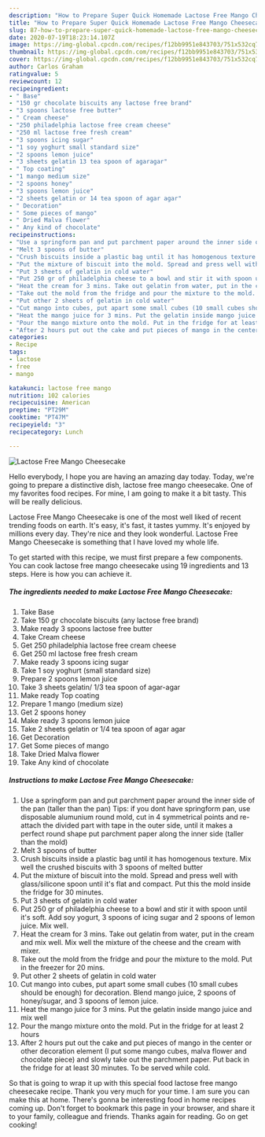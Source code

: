 ```yaml
---
description: "How to Prepare Super Quick Homemade Lactose Free Mango Cheesecake"
title: "How to Prepare Super Quick Homemade Lactose Free Mango Cheesecake"
slug: 87-how-to-prepare-super-quick-homemade-lactose-free-mango-cheesecake
date: 2020-07-19T18:23:14.107Z
image: https://img-global.cpcdn.com/recipes/f12bb9951e843703/751x532cq70/lactose-free-mango-cheesecake-recipe-main-photo.jpg
thumbnail: https://img-global.cpcdn.com/recipes/f12bb9951e843703/751x532cq70/lactose-free-mango-cheesecake-recipe-main-photo.jpg
cover: https://img-global.cpcdn.com/recipes/f12bb9951e843703/751x532cq70/lactose-free-mango-cheesecake-recipe-main-photo.jpg
author: Carlos Graham
ratingvalue: 5
reviewcount: 12
recipeingredient:
- " Base"
- "150 gr chocolate biscuits any lactose free brand"
- "3 spoons lactose free butter"
- " Cream cheese"
- "250 philadelphia lactose free cream cheese"
- "250 ml lactose free fresh cream"
- "3 spoons icing sugar"
- "1 soy yoghurt small standard size"
- "2 spoons lemon juice"
- "3 sheets gelatin 13 tea spoon of agaragar"
- " Top coating"
- "1 mango medium size"
- "2 spoons honey"
- "3 spoons lemon juice"
- "2 sheets gelatin or 14 tea spoon of agar agar"
- " Decoration"
- " Some pieces of mango"
- " Dried Malva flower"
- " Any kind of chocolate"
recipeinstructions:
- "Use a springform pan and put parchment paper around the inner side of the pan (taller than the pan) Tips: if you dont have springform pan, use disposable alumunium round mold, cut in 4 symmetrical points and re-attach the divided part with tape in the outer side, until it makes a perfect round shape put parchment paper along the inner side (taller than the mold)"
- "Melt 3 spoons of butter"
- "Crush biscuits inside a plastic bag until it has homogenous texture. Mix well the crushed biscuits with 3 spoons of melted butter"
- "Put the mixture of biscuit into the mold. Spread and press well with glass/silicone spoon until it&#39;s flat and compact. Put this the mold inside the fridge for 30 minutes."
- "Put 3 sheets of gelatin in cold water"
- "Put 250 gr of philadelphia cheese to a bowl and stir it with spoon until it&#39;s soft. Add soy yogurt, 3 spoons of icing sugar and 2 spoons of lemon juice. Mix well."
- "Heat the cream for 3 mins. Take out gelatin from water, put in the cream and mix well. Mix well the mixture of the cheese and the cream with mixer."
- "Take out the mold from the fridge and pour the mixture to the mold. Put in the freezer for 20 mins."
- "Put other 2 sheets of gelatin in cold water"
- "Cut mango into cubes, put apart some small cubes (10 small cubes should be enough) for decoration. Blend mango juice, 2 spoons of honey/sugar, and 3 spoons of lemon juice."
- "Heat the mango juice for 3 mins. Put the gelatin inside mango juice and mix well"
- "Pour the mango mixture onto the mold. Put in the fridge for at least 2 hours"
- "After 2 hours put out the cake and put pieces of mango in the center or other decoration element (I put some mango cubes, malva flower and chocolate piece) and slowly take out the parchment paper. Put back in the fridge for at least 30 minutes. To be served while cold."
categories:
- Recipe
tags:
- lactose
- free
- mango

katakunci: lactose free mango 
nutrition: 102 calories
recipecuisine: American
preptime: "PT29M"
cooktime: "PT47M"
recipeyield: "3"
recipecategory: Lunch

---
```



![Lactose Free Mango Cheesecake](https://img-global.cpcdn.com/recipes/f12bb9951e843703/751x532cq70/lactose-free-mango-cheesecake-recipe-main-photo.jpg)

Hello everybody, I hope you are having an amazing day today. Today, we're going to prepare a distinctive dish, lactose free mango cheesecake. One of my favorites food recipes. For mine, I am going to make it a bit tasty. This will be really delicious.



Lactose Free Mango Cheesecake is one of the most well liked of recent trending foods on earth. It's easy, it's fast, it tastes yummy. It's enjoyed by millions every day. They're nice and they look wonderful. Lactose Free Mango Cheesecake is something that I have loved my whole life.


To get started with this recipe, we must first prepare a few components. You can cook lactose free mango cheesecake using 19 ingredients and 13 steps. Here is how you can achieve it.

<!--inarticleads1-->

##### The ingredients needed to make Lactose Free Mango Cheesecake:

1. Take  Base
1. Take 150 gr chocolate biscuits (any lactose free brand)
1. Make ready 3 spoons lactose free butter
1. Take  Cream cheese
1. Get 250 philadelphia lactose free cream cheese
1. Get 250 ml lactose free fresh cream
1. Make ready 3 spoons icing sugar
1. Take 1 soy yoghurt (small standard size)
1. Prepare 2 spoons lemon juice
1. Take 3 sheets gelatin/ 1/3 tea spoon of agar-agar
1. Make ready  Top coating
1. Prepare 1 mango (medium size)
1. Get 2 spoons honey
1. Make ready 3 spoons lemon juice
1. Take 2 sheets gelatin or 1/4 tea spoon of agar agar
1. Get  Decoration
1. Get  Some pieces of mango
1. Take  Dried Malva flower
1. Take  Any kind of chocolate




<!--inarticleads2-->

##### Instructions to make Lactose Free Mango Cheesecake:

1. Use a springform pan and put parchment paper around the inner side of the pan (taller than the pan) Tips: if you dont have springform pan, use disposable alumunium round mold, cut in 4 symmetrical points and re-attach the divided part with tape in the outer side, until it makes a perfect round shape put parchment paper along the inner side (taller than the mold)
1. Melt 3 spoons of butter
1. Crush biscuits inside a plastic bag until it has homogenous texture. Mix well the crushed biscuits with 3 spoons of melted butter
1. Put the mixture of biscuit into the mold. Spread and press well with glass/silicone spoon until it&#39;s flat and compact. Put this the mold inside the fridge for 30 minutes.
1. Put 3 sheets of gelatin in cold water
1. Put 250 gr of philadelphia cheese to a bowl and stir it with spoon until it&#39;s soft. Add soy yogurt, 3 spoons of icing sugar and 2 spoons of lemon juice. Mix well.
1. Heat the cream for 3 mins. Take out gelatin from water, put in the cream and mix well. Mix well the mixture of the cheese and the cream with mixer.
1. Take out the mold from the fridge and pour the mixture to the mold. Put in the freezer for 20 mins.
1. Put other 2 sheets of gelatin in cold water
1. Cut mango into cubes, put apart some small cubes (10 small cubes should be enough) for decoration. Blend mango juice, 2 spoons of honey/sugar, and 3 spoons of lemon juice.
1. Heat the mango juice for 3 mins. Put the gelatin inside mango juice and mix well
1. Pour the mango mixture onto the mold. Put in the fridge for at least 2 hours
1. After 2 hours put out the cake and put pieces of mango in the center or other decoration element (I put some mango cubes, malva flower and chocolate piece) and slowly take out the parchment paper. Put back in the fridge for at least 30 minutes. To be served while cold.




So that is going to wrap it up with this special food lactose free mango cheesecake recipe. Thank you very much for your time. I am sure you can make this at home. There's gonna be interesting food in home recipes coming up. Don't forget to bookmark this page in your browser, and share it to your family, colleague and friends. Thanks again for reading. Go on get cooking!
